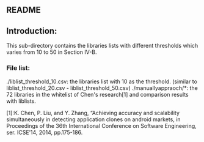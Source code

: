 README
------
## Introduction:  
This sub-directory contains the libraries lists with different thresholds which varies from 10 to 50 in Section IV-B.  

### File list:  
  ./liblist_threshold_10.csv: the libraries list with 10 as the threshold. (similar to liblist_threshold_20.csv - liblist_threshold_50.csv)
  ./manuallyappraoch/*: the 72 libraries in the whitelist of Chen's research[1] and comparison results with liblists.  

[1]:K. Chen, P. Liu, and Y. Zhang, “Achieving accuracy and scalability simultaneously in detecting application clones on android markets, in Proceedings of the 36th International Conference on Software Engineering, ser. ICSE’14, 2014, pp.175-186.  
